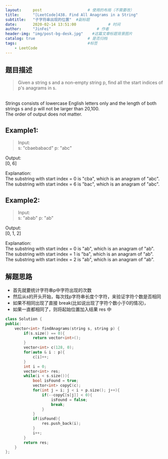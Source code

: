 ```yaml
---
layout:     post                    # 使用的布局（不需要改） 
title:      "[LeetCode]438. Find All Anagrams in a String"               # 标题  
subtitle:   "子字符串出现的位置"  #副标题 
date:       2020-02-14 13:51:00              # 时间 
author:     "JinFei"                    # 作者 
header-img: "img/post-bg-desk.jpg"    #这篇文章标题背景图片 
catalog: true                       # 是否归档 
tags:                               #标签     
    - LeetCode 
---
```


## 题目描述
> Given a string s and a non-empty string p, find all the start indices of p's anagrams in s.
<br>
Strings consists of lowercase English letters only and the length of both strings s and p will not be larger than 20,100.
<br>
The order of output does not matter.

## Example1:
 
> Input: <br>
s: "cbaebabacd" p: "abc" <br>
 
Output: <br>
[0, 6] <br>

Explanation: <br>
The substring with start index = 0 is "cba", which is an anagram of "abc". <br>
The substring with start index = 6 is "bac", which is an anagram of "abc". <br>

## Example2:
 
> Input: <br>
s: "abab" p: "ab" <br>

Output: <br>
[0, 1, 2] <br>

Explanation: <br>
The substring with start index = 0 is "ab", which is an anagram of "ab". <br>
The substring with start index = 1 is "ba", which is an anagram of "ab". <br>
The substring with start index = 2 is "ab", which is an anagram of "ab".


## 解题思路
- 首先就要统计字符串p中字符出现的次数
- 然后从s的开头开始，每次找p字符串长度个字符，来验证字符个数是否相同
- 如果不相同出现了直接 break(比如说出现了字符个数小于0的情况)，
- 如果一直都相同了，则将起始位置加入结果 res 中

```C++
class Solution {
public:
    vector<int> findAnagrams(string s, string p) {
        if(s.size() == 0){
            return vector<int>();
        }
        vector<int> c(128, 0);
        for(auto & i : p){
            c[i]++;
        }
        int i = 0;
        vector<int> res;
        while(i < s.size()){
            bool isFound = true;
            vector<int> copyC(c);
            for(int j = i; j < i + p.size(); j++){
                if(--copyC[s[j]] < 0){
                    isFound = false;
                    break;
                }
            }
            if(isFound){
                res.push_back(i);
            }
            i++; 
        }
        return res;
    }
};
```
